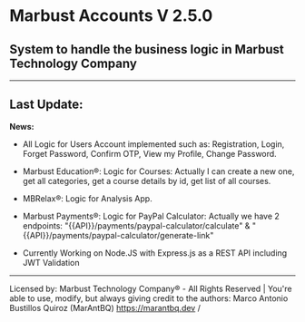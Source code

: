 # Marbust Accounts V 2.5.0
## System to handle the business logic in Marbust Technology Company
---
Last Update:
---
**News:**
- All Logic for Users Account implemented such as: Registration, Login, Forget Password, Confirm OTP, View my Profile, Change Password.

- Marbust Education®: Logic for Courses: Actually I can create a new one, get all categories, get a course details by id, get list of all courses.
- MBRelax®: Logic for Analysis App.
- Marbust Payments®: Logic for PayPal Calculator: Actually we have 2 endpoints: "{{API}}/payments/paypal-calculator/calculate" & "{{API}}/payments/paypal-calculator/generate-link"
- Currently Working on Node.JS with Express.js as a REST API including JWT Validation
--- 

Licensed by: Marbust Technology Company® - All Rights Reserved | You're able to use, modify, but always giving credit to the authors:
Marco Antonio Bustillos Quiroz (MarAntBQ) https://marantbq.dev / 
